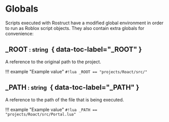 # Globals

Scripts executed with Rostruct have a modified global environment in order to run as Roblox script objects. They also contain extra globals for convenience:

## <span class="code">_ROOT</span><small> : string</small>&nbsp; <span class="base-tag read-only-tag"></span> { data-toc-label="_ROOT" }

A reference to the original path to the project.

!!! example "Example value"
	`#!lua _ROOT == "projects/Roact/src/"`

## <span class="code">_PATH</span><small> : string</small>&nbsp; <span class="base-tag read-only-tag"></span> { data-toc-label="_PATH" }

A reference to the path of the file that is being executed.

!!! example "Example value"
	`#!lua _PATH == "projects/Roact/src/Portal.lua"`
